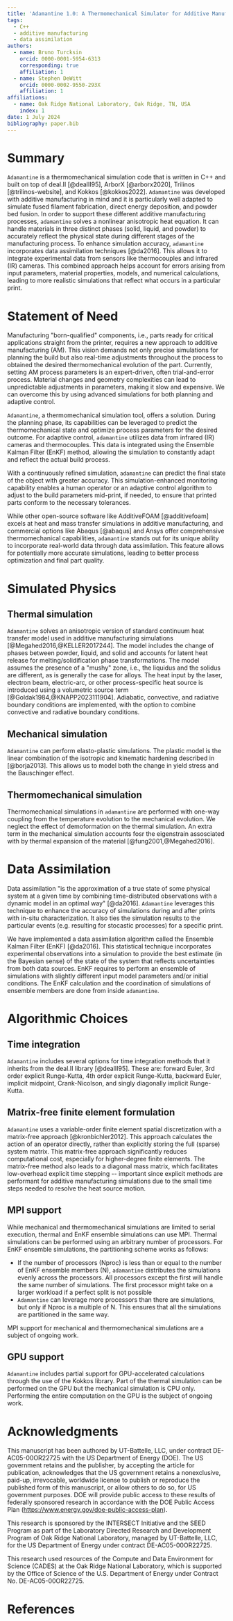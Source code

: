 ```yaml
---
title: 'Adamantine 1.0: A Thermomechanical Simulator for Additive Manufacturing'
tags:
  - C++
  - additive manufacturing
  - data assimilation
authors:
  - name: Bruno Turcksin
    orcid: 0000-0001-5954-6313
    corresponding: true
    affiliation: 1
  - name: Stephen DeWitt
    orcid: 0000-0002-9550-293X
    affiliation: 1
affiliations:
  - name: Oak Ridge National Laboratory, Oak Ridge, TN, USA
    index: 1
date: 1 July 2024
bibliography: paper.bib
---
```


# Summary
`Adamantine` is a thermomechanical simulation code that is written in C++ and built on top of deal.II [@dealII95], ArborX [@arborx2020], Trilinos [@trilinos-website], and Kokkos [@kokkos2022]. 
`Adamantine` was developed with additive manufacturing in mind and it is
particularly well adapted to simulate fused filament fabrication, direct energy 
deposition, and powder bed fusion. In order to support these different additive manufacturing processes, 
`adamantine` solves a nonlinear anisotropic heat equation. It can handle materials in
three distinct phases (solid, liquid, and powder) to accurately reflect the
physical state during different stages of the manufacturing process. To enhance
simulation accuracy, `adamantine` incorporates data assimilation techniques [@da2016].
This allows it to integrate experimental data from sensors like thermocouples
and infrared (IR) cameras. This combined approach helps account for errors
arising from input parameters, material properties, models, and numerical
calculations, leading to more realistic simulations that reflect what occurs in a particular print.

# Statement of Need
Manufacturing "born-qualified" components, i.e., parts ready for critical
applications straight from the printer, requires a new approach to additive
manufacturing (AM). This vision demands not only precise simulations for 
planning the build but also real-time adjustments throughout the process 
to obtained the desired thermomechanical evolution of the part. Currently, 
setting AM process parameters is an expert-driven, often trial-and-error 
process. Material changes and geometry complexities can lead to unpredictable 
adjustments in parameters, making it slow and expensive. We can overcome 
this by using advanced simulations for both planning and adaptive control.

`Adamantine`, a thermomechanical simulation tool, offers a solution. During the
planning phase, its capabilities can be leveraged to predict the
thermomechanical state and optimize process parameters for the desired outcome. 
For adaptive control, `adamantine` utilizes data from infrared (IR) cameras and 
thermocouples. This data is integrated using the Ensemble Kalman Filter (EnKF) method,
allowing the simulation to constantly adapt and reflect the actual build process.

With a continuously refined simulation, `adamantine` can predict the final state 
of the object with greater accuracy. This simulation-enhanced monitoring capability enables a human operator or an adaptive control algorithm to adjust to the build parameters 
mid-print, if needed, to ensure that printed parts conform to the necessary tolerances. 

While other open-source software like AdditiveFOAM [@additivefoam] excels at heat
and mass transfer simulations in additive manufacturing, and commercial options
like Abaqus [@abaqus] and Ansys offer comprehensive thermomechanical capabilities,
`adamantine` stands out for its unique ability to incorporate real-world data
through data assimilation. This feature allows for potentially more accurate
simulations, leading to better process optimization and final part quality.

# Simulated Physics

## Thermal simulation
`Adamantine` solves an anisotropic version of standard continuum heat transfer model used in additive manufacturing simulations [@Megahed2016,@KELLER2017244]. The model includes the change of phases between powder, liquid, and solid and accounts for latent heat release for melting/solidification phase transformations. The model assumes the presence of a "mushy" zone, i.e., the liquidus and the solidus are different, as is generally the case for alloys. The heat input by the laser, electron beam, electric-arc, or other process-specific heat source is introduced using a volumetric source term [@Goldak1984,@KNAPP2023111904]. Adiabatic, convective, and radiative boundary conditions are implemented, with the option to combine convective and radiative boundary conditions. 

## Mechanical simulation
`Adamantine` can perform elasto-plastic simulations. The plastic model is the linear combination of
the isotropic and kinematic hardening described in [@borja2013]. This allows us to 
model both the change in yield stress and the Bauschinger effect.

## Thermomechanical simulation
Thermomechanical simulations in `adamantine` are performed with one-way coupling from the temperature evolution to the mechanical evolution. We neglect the effect of demoformation on the thermal simulation. An extra term in the mechanical simulation accounts fosr the eigenstrain assosciated with by thermal expansion of the material [@fung2001,@Megahed2016].

# Data Assimilation
Data assimilation "is the approximation of a true state of some physical system
at a given time by combining time-distributed observations with a dynamic model
in an optimal way" [@da2016]. `Adamantine` leverages this technique to enhance
the accuracy of simulations during and after prints with in-situ characterization. It also ties the simulation results to the particular events (e.g. resulting for stocastic processes) for a specific print.

We have implemented a data assimilation algorithm called the Ensemble Kalman
Filter (EnKF) [@da2016]. This statistical technique incorporates experimental observations into a simulation to provide the best estimate (in the Bayesian sense) of the state of the system that reflects uncertainties from both data sources. EnKF requires to perform an ensemble of 
simulations with slightly different input model parameters and/or initial conditions. The EnKF calculation and the coordination of simulations of ensemble 
members are done from inside `adamantine`.  

# Algorithmic Choices

## Time integration
`Adamantine` includes several options for time integration methods that it inherits from the deal.II library [@dealII95]. These are: forward Euler, 3rd order explicit Runge-Kutta, 4th order explicit Runge-Kutta, backward Euler, implicit midpoint, Crank-Nicolson, and singly diagonally implicit Runge-Kutta. 

## Matrix-free finite element formulation
`Adamantine` uses a variable-order finite element spatial discretization with a matrix-free approach [@kronbichler2012]. This approach calculates the action of an operator directly, rather than explicitly storing the full (sparse) system matrix. This matrix-free approach significantly reduces computational cost, especially for higher-degree finite elements. The matrix-free method also leads to a diagonal mass matrix, which facilitates low-overhead explicit time stepping -- important since explicit methods are performant for additive manufacturing simulations due to the small time steps needed to resolve the heat source motion.

## MPI support
While mechanical and thermomechanical simulations are limited to serial
execution, thermal and EnKF ensemble simulations can use MPI. Thermal
simulations can be performed using an arbitrary number of processors. For EnKF
ensemble simulations, the partitioning scheme works as follows:

 * If the number of processors (Nproc) is less than or equal to the number of
 EnKF ensemble members (N), `adamantine` distributes the simulations evenly
 across the processors. All processors except the first will handle the same
 number of simulations. The first processor might take on a larger workload if a
 perfect split is not possible
 * `Adamantine` can leverage more processors than there are simulations, but
 only if Nproc is a multiple of N. This ensures that all the simulations are
 partitioned in the same way.

 MPI support for mechanical and thermomechanical simulations are a subject of ongoing work.

## GPU support
`Adamantine` includes partial support for GPU-accelerated calculations through the use of the Kokkos library. Part of 
the thermal simulation can be performed on the GPU but the mechanical simulation is CPU only.
Performing the entire computation on the GPU is the subject of ongoing work.

# Acknowledgments
This manuscript has been authored by UT-Battelle, LLC, under contract
DE-AC05-00OR22725 with the US Department of Energy (DOE). The US government
retains and the publisher, by accepting the article for publication, acknowledges 
that the US government retains a nonexclusive, paid-up, irrevocable, worldwide 
license to publish or reproduce the published form of this manuscript, or allow 
others to do so, for US government purposes. DOE will provide public access to 
these results of federally sponsored research in accordance with the DOE Public 
Access Plan (https://www.energy.gov/doe-public-access-plan).

This research is sponsored by the INTERSECT Initiative and the SEED Program as
part of the Laboratory Directed Research and Development Program of Oak Ridge 
National Laboratory, managed by UT-Battelle, LLC, for the US Department of 
Energy under contract DE-AC05-00OR22725.

This research used resources of the Compute and Data Environment for Science
(CADES) at the Oak Ridge National Laboratory, which is supported by the Office 
of Science of the U.S. Department of Energy under Contract No. DE-AC05-00OR22725.

# References
